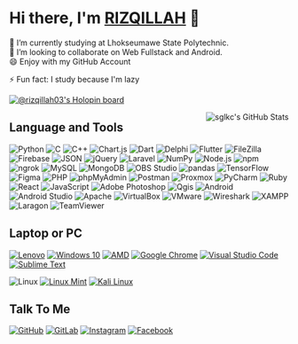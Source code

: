 # Hi there, I'm <a href='https://github.com/rizqillah-pnl'>RIZQILLAH</a> 👋


<!-- **rizqillah-pnl/rizqillah-pnl** is a ✨ _special_ ✨ repository because its `README.md` (this file) appears on your GitHub profile. -->

<!-- Here are some ideas to get you started: -->

🔭 I’m currently studying at Lhokseumawe State Polytechnic.<br>
👯 I’m looking to collaborate on Web Fullstack and Android.<br>
😄 Enjoy with my GitHub Account<br>

⚡ Fun fact: I study because I'm lazy

<!-- - 🌱 I’m currently learning ...
- 
- 🤔 I’m looking for help with ...
- 💬 Ask me about ...
- 📫 How to reach me: ...
- 😄 Pronouns: ...
- ⚡ Fun fact: ... -->

[![@rizqillah03's Holopin board](https://holopin.me/rizqillah03)](https://holopin.io/@rizqillah03)

<img align="right" alt="sglkc's GitHub Stats" src="https://github-readme-stats.vercel.app/api/top-langs/?username=rizqillah-pnl&layout=compact&langs_count=6&theme=tokyonight&border_color=30363d">

## Language and Tools
![Python](https://img.shields.io/static/v1?style=badge&message=Python&color=3776AB&logo=Python&logoColor=FFFFFF&label=)
![C](https://img.shields.io/static/v1?style=badge&message=C&color=222222&logo=C&logoColor=A8B9CC&label=)
![C++](https://img.shields.io/static/v1?style=badge&message=C%2B%2B&color=00599C&logo=C%2B%2B&logoColor=FFFFFF&label=)
![Chart.js](https://img.shields.io/static/v1?style=badge&message=Chart.js&color=FF6384&logo=Chart.js&logoColor=FFFFFF&label=)
![Dart](https://img.shields.io/static/v1?style=badge&message=Dart&color=0175C2&logo=Dart&logoColor=FFFFFF&label=)
![Delphi](https://img.shields.io/static/v1?style=badge&message=Delphi&color=EE1F35&logo=Delphi&logoColor=FFFFFF&label=)
![Flutter](https://img.shields.io/static/v1?style=badge&message=Flutter&color=02569B&logo=Flutter&logoColor=FFFFFF&label=)
![FileZilla](https://img.shields.io/static/v1?style=badge&message=FileZilla&color=BF0000&logo=FileZilla&logoColor=FFFFFF&label=)
![Firebase](https://img.shields.io/static/v1?style=badge&message=Firebase&color=222222&logo=Firebase&logoColor=FFCA28&label=)
![JSON](https://img.shields.io/static/v1?style=badge&message=JSON&color=000000&logo=JSON&logoColor=FFFFFF&label=)
![jQuery](https://img.shields.io/static/v1?style=badge&message=jQuery&color=0769AD&logo=jQuery&logoColor=FFFFFF&label=)
![Laravel](https://img.shields.io/static/v1?style=badge&message=Laravel&color=FF2D20&logo=Laravel&logoColor=FFFFFF&label=)
![NumPy](https://img.shields.io/static/v1?style=badge&message=NumPy&color=013243&logo=NumPy&logoColor=FFFFFF&label=)
![Node.js](https://img.shields.io/static/v1?style=badge&message=Node.js&color=339933&logo=Node.js&logoColor=FFFFFF&label=)
![npm](https://img.shields.io/static/v1?style=badge&message=npm&color=CB3837&logo=npm&logoColor=FFFFFF&label=)
![ngrok](https://img.shields.io/static/v1?style=badge&message=ngrok&color=1F1E37&logo=ngrok&logoColor=FFFFFF&label=)
![MySQL](https://img.shields.io/static/v1?style=badge&message=MySQL&color=4479A1&logo=MySQL&logoColor=FFFFFF&label=)
![MongoDB](https://img.shields.io/static/v1?style=badge&message=MongoDB&color=47A248&logo=MongoDB&logoColor=FFFFFF&label=)
![OBS Studio](https://img.shields.io/static/v1?style=badge&message=OBS+Studio&color=302E31&logo=OBS+Studio&logoColor=FFFFFF&label=)
![pandas](https://img.shields.io/static/v1?style=badge&message=pandas&color=150458&logo=pandas&logoColor=FFFFFF&label=)
![TensorFlow](https://img.shields.io/static/v1?style=badge&message=TensorFlow&color=FF6F00&logo=TensorFlow&logoColor=FFFFFF&label=)
![Figma](https://img.shields.io/static/v1?style=badge&message=Figma&color=F24E1E&logo=Figma&logoColor=FFFFFF&label=)
![PHP](https://img.shields.io/static/v1?style=badge&message=PHP&color=777BB4&logo=PHP&logoColor=FFFFFF&label=)
![phpMyAdmin](https://img.shields.io/static/v1?style=badge&message=phpMyAdmin&color=6C78AF&logo=phpMyAdmin&logoColor=FFFFFF&label=)
![Postman](https://img.shields.io/static/v1?style=badge&message=Postman&color=FF6C37&logo=Postman&logoColor=FFFFFF&label=)
![Proxmox](https://img.shields.io/static/v1?style=badge&message=Proxmox&color=E57000&logo=Proxmox&logoColor=FFFFFF&label=)
![PyCharm](https://img.shields.io/static/v1?style=badge&message=PyCharm&color=000000&logo=PyCharm&logoColor=FFFFFF&label=)
![Ruby](https://img.shields.io/static/v1?style=badge&message=Ruby&color=CC342D&logo=Ruby&logoColor=FFFFFF&label=)
![React](https://img.shields.io/static/v1?style=badge&message=React&color=222222&logo=React&logoColor=61DAFB&label=)
![JavaScript](https://img.shields.io/static/v1?style=badge&message=JavaScript&color=222222&logo=JavaScript&logoColor=F7DF1E&label=)
![Adobe Photoshop](https://img.shields.io/static/v1?style=badge&message=Adobe+Photoshop&color=31A8FF&logo=Adobe+Photoshop&logoColor=FFFFFF&label=)
![Qgis](https://img.shields.io/static/v1?style=badge&message=Qgis&color=589632&logo=Qgis&logoColor=FFFFFF&label=)
![Android](https://img.shields.io/static/v1?style=badge&message=Android&color=222222&logo=Android&logoColor=3DDC84&label=)
![Android Studio](https://img.shields.io/static/v1?style=badge&message=Android+Studio&color=222222&logo=Android+Studio&logoColor=3DDC84&label=)
![Apache](https://img.shields.io/static/v1?style=badge&message=Apache&color=D22128&logo=Apache&logoColor=FFFFFF&label=)
![VirtualBox](https://img.shields.io/static/v1?style=badge&message=VirtualBox&color=183A61&logo=VirtualBox&logoColor=FFFFFF&label=)
![VMware](https://img.shields.io/static/v1?style=badge&message=VMware&color=607078&logo=VMware&logoColor=FFFFFF&label=)
![Wireshark](https://img.shields.io/static/v1?style=badge&message=Wireshark&color=1679A7&logo=Wireshark&logoColor=FFFFFF&label=)
![XAMPP](https://img.shields.io/static/v1?style=badge&message=XAMPP&color=FB7A24&logo=XAMPP&logoColor=FFFFFF&label=)
![Laragon](https://img.shields.io/static/v1?style=badge&message=Laragon&color=0E83CD&logo=Laragon&logoColor=FFFFFF&label=)
![TeamViewer](https://img.shields.io/static/v1?style=badge&message=TeamViewer&color=004680&logo=TeamViewer&logoColor=FFFFFF&label=)


## Laptop or PC
[![Lenovo](https://img.shields.io/static/v1?style=badge&message=Lenovo&color=E2231A&logo=Lenovo&logoColor=FFFFFF&label=)](https://pcsupport.lenovo.com/id/id/products/laptops-and-netbooks/lenovo-v-series-laptops/v14-ada)
[![Windows 10](https://img.shields.io/static/v1?style=badge&message=Windows&color=0078D6&logo=Windows&logoColor=FFFFFF&label=)](https://support.microsoft.com/en-us/topic/march-8-2022-kb5011487-os-builds-19042-1586-19043-1586-and-19044-1586-8297eadb-3b8b-4ca5-9083-ca41a91c1c56)
[![AMD](https://img.shields.io/static/v1?style=badge&message=AMD&color=ED1C24&logo=AMD&logoColor=FFFFFF&label=)](https://www.amd.com/en/products/apu/amd-ryzen-3-3250u)
[![Google Chrome](https://img.shields.io/static/v1?style=badge&message=Google+Chrome&color=4285F4&logo=Google+Chrome&logoColor=FFFFFF&label=)](https://www.google.co.id/chrome/)
[![Visual Studio Code](https://img.shields.io/static/v1?style=badge&message=Visual+Studio+Code&color=007ACC&logo=Visual+Studio+Code&logoColor=FFFFFF&label=)](https://code.visualstudio.com)
[![Sublime Text](https://img.shields.io/static/v1?style=badge&message=Sublime+Text&color=222222&logo=Sublime+Text&logoColor=FF9800&label=)](https://www.sublimetext.com)

![Linux](https://img.shields.io/static/v1?style=badge&message=Linux&color=222222&logo=Linux&logoColor=FCC624&label=)
[![Linux Mint](https://img.shields.io/static/v1?style=badge&message=Linux+Mint&color=222222&logo=Linux+Mint&logoColor=87CF3E&label=)](https://linuxmint.com)
[![Kali Linux](https://img.shields.io/static/v1?style=badge&message=Kali+Linux&color=557C94&logo=Kali+Linux&logoColor=FFFFFF&label=)](https://www.kali.org/)


## Talk To Me
[![GitHub](https://img.shields.io/static/v1?style=badge&message=GitHub&color=181717&logo=GitHub&logoColor=FFFFFF&label=)](https://github.com/rizqillah-pnl)
[![GitLab](https://img.shields.io/static/v1?style=badge&message=GitLab&color=FC6D26&logo=GitLab&logoColor=FFFFFF&label=)](https://gitlab.com/rizqillah-pnl)
[![Instagram](https://img.shields.io/static/v1?style=badge&message=Instagram&color=E4405F&logo=Instagram&logoColor=FFFFFF&label=)](https://www.instagram.com/rizqillah03)
[![Facebook](https://img.shields.io/static/v1?style=badge&message=Facebook&color=1877F2&logo=Facebook&logoColor=FFFFFF&label=)](https://www.facebook.com/kazuryo.group)
